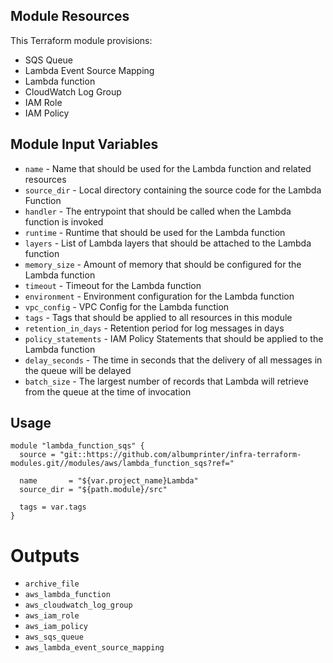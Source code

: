 ## Module Resources

This Terraform module provisions:

- SQS Queue
- Lambda Event Source Mapping
- Lambda function
- CloudWatch Log Group
- IAM Role
- IAM Policy

## Module Input Variables

- `name` - Name that should be used for the Lambda function and related resources
- `source_dir` - Local directory containing the source code for the Lambda Function
- `handler` - The entrypoint that should be called when the Lambda function is invoked
- `runtime` - Runtime that should be used for the Lambda function
- `layers` - List of Lambda layers that should be attached to the Lambda function
- `memory_size` - Amount of memory that should be configured for the Lambda function
- `timeout` - Timeout for the Lambda function
- `environment` - Environment configuration for the Lambda function
- `vpc_config` - VPC Config for the Lambda function
- `tags` - Tags that should be applied to all resources in this module
- `retention_in_days` - Retention period for log messages in days
- `policy_statements` - IAM Policy Statements that should be applied to the Lambda function
- `delay_seconds` - The time in seconds that the delivery of all messages in the queue will be delayed
- `batch_size` - The largest number of records that Lambda will retrieve from the queue at the time of invocation

## Usage

```hcl
module "lambda_function_sqs" {
  source = "git::https://github.com/albumprinter/infra-terraform-modules.git//modules/aws/lambda_function_sqs?ref="

  name       = "${var.project_name}Lambda"
  source_dir = "${path.module}/src"

  tags = var.tags
}
```

# Outputs

- `archive_file`
- `aws_lambda_function`
- `aws_cloudwatch_log_group`
- `aws_iam_role`
- `aws_iam_policy`
- `aws_sqs_queue`
- `aws_lambda_event_source_mapping`
